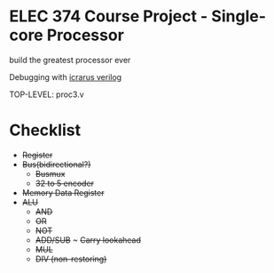 # ELEC 374 Course Project - Single-core Processor

build the greatest processor ever

Debugging with [icrarus verilog](http://iverilog.icarus.com/)

TOP-LEVEL: proc3.v

# Checklist
- ~~Register~~
- ~~Bus(bidirectional?)~~
  - ~~Busmux~~
  - ~~32 to 5 encoder~~
- ~~Memory Data Register~~
- ~~ALU~~
  - ~~AND~~
  - ~~OR~~
  - ~~NOT~~
  - ~~ADD/SUB~~
  ~ ~~Carry lookahead~~
  - ~~MUL~~
  - ~~DIV (non-restoring)~~
  

